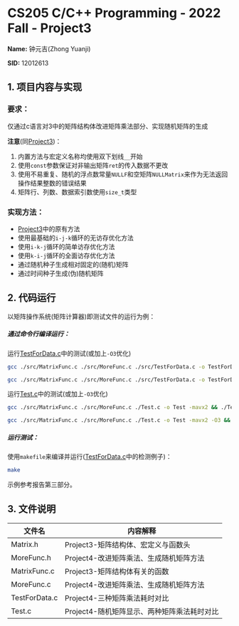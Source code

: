 # CS205 C/C++ Programming - 2022 Fall - Project3

**Name:** 钟元吉(Zhong Yuanji)

**SID:** 12012613

## 1. 项目内容与实现

### 要求：

仅通过c语言对3中的矩阵结构体改进矩阵乘法部分、实现随机矩阵的生成

**注意**(同[Project3](../Project3))：

1. 内置方法与宏定义名称均使用双下划线`__`开始
2. 使用`const`参数保证对非输出矩阵`ret`的传入数据不更改
3. 使用不易重复、随机的浮点数常量`NULLF`和空矩阵`NULLMatrix`来作为无法返回操作结果整数的错误结果
4. 矩阵行、列数、数据索引数使用`size_t`类型

### 实现方法：

* [Project3](../Project3)中的原有方法
* 使用最基础的`i-j-k`循环的无访存优化方法
* 使用`i-k-j`循环的简单访存优化方法
* 使用`k-i-j`循环的全面访存优化方法
* 通过随机种子生成相对固定的(随机)矩阵
* 通过时间种子生成(伪)随机矩阵



## 2. 代码运行

以矩阵操作系统(矩阵计算器)即测试文件的运行为例：

##### 通过命令行编译运行：

运行[TestForData.c](./src/TestForData.c)中的测试(或加上`-O3`优化)

```bash
gcc ./src/MatrixFunc.c ./src/MoreFunc.c ./src/TestForData.c -o TestForData -mavx2 && ./TestForData
```

```bash
gcc ./src/MatrixFunc.c ./src/MoreFunc.c ./src/TestForData.c -o TestForData -mavx2 -O3 && ./TestForData
```

运行[Test.c](./Test.c)中的测试(或加上`-O3`优化)

```bash
gcc ./src/MatrixFunc.c ./src/MoreFunc.c ./Test.c -o Test -mavx2 && ./Test
```

```bash
gcc ./src/MatrixFunc.c ./src/MoreFunc.c ./Test.c -o Test -mavx2 -O3 && ./Test
```



##### 运行测试：

使用`makefile`来编译并运行([TestForData.c](./src/TestForData.c)中的检测例子)：

```bash
make
```

示例参考报告第三部分。

## 3. 文件说明

| 文件名        | 内容解释                                    |
| ------------- | ------------------------------------------- |
| Matrix.h      | Project3-矩阵结构体、宏定义与函数头         |
| MoreFunc.h    | Project4-改进矩阵乘法、生成随机矩阵方法     |
| MatrixFunc.c  | Project3-矩阵结构体有关的函数               |
| MoreFunc.c    | Project4-改进矩阵乘法、生成随机矩阵方法     |
| TestForData.c | Project4-三种矩阵乘法耗时对比               |
| Test.c        | Project4-随机矩阵显示、两种矩阵乘法耗时对比 |

